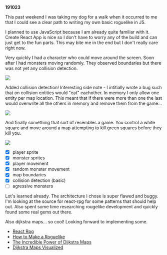 **191023**

This past weekend I was taking my dog for a walk when it occurred to me that I could see a clear path to writing my own basic roguelike in JS.

I planned to use JavaScript because I am already quite familiar with it. Create React App is nice so I don't have to worry any of the build and can just get to the fun parts. This may bite me in the end but I don't really care right now.

Very quickly I had a character who could move around the screen. Soon after I had monsters moving randomly. They observed boundaries but there was not yet any collision detection.

![](https://i.imgur.com/UlSVLtN.gif)

Added collision detection! Interesting side note - I intitially wrote a bug such that on collision entities would "eat" eachother. In memory I only allow one entity per map location. This meant that if there were more than one the last would overwrite all the others in memory and remove them from the game...

![](https://i.imgur.com/RMlMrQ0.gif)

And finally something that sort of resembles a game. You control a white square and move around a map attempting to kill green squares before they kill you.

![](https://i.imgur.com/wvH1Yk8.png)

- [x] player sprite
- [x] monster sprites
- [x] player movement
- [x] random monster movement
- [x] map boundaries
- [x] collision detection (basic)
- [ ] agressive monsters

Lot's learned already. The architecture I chose is super flawed and buggy. I'm looking at the source for react-rpg for some patterns that should help out. Also spent some time researching rougelike development and quickly found some real gems out there.

Also dijkstra maps... so cool! Looking forward to implementing some.

- [React Rpg](https://github.com/ASteinheiser/react-rpg.com)
- [How to Make a Roguelike](https://www.gamasutra.com/blogs/JoshGe/20181029/329512/How_to_Make_a_Roguelike.php)
- [The Incredible Power of Dijkstra Maps](http://www.roguebasin.com/index.php?title=The_Incredible_Power_of_Dijkstra_Maps)
- [Dijkstra Maps Visualized](http://www.roguebasin.com/index.php?title=Dijkstra_Maps_Visualized)
